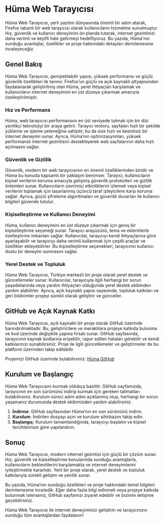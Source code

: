 # Hüma Web Tarayıcısı

Hüma Web Tarayıcısı, yerli yazılım dünyasında önemli bir adım atarak, Firefox tabanlı bir web tarayıcısı olarak kullanıcıların hizmetine sunulmuştur. Hız, güvenlik ve kullanıcı deneyimini ön planda tutarak, internet gezintinizi daha verimli ve keyifli hale getirmeyi hedefliyoruz. Bu yazıda, Hüma'nın sunduğu avantajlar, özellikler ve proje hakkındaki detayları derinlemesine inceleyeceğiz.

## Genel Bakış

Hüma Web Tarayıcısı, genişletilebilir yapısı, yüksek performansı ve güçlü güvenlik özellikleri ile tanınır. Firefox’un güçlü ve açık kaynaklı altyapısından faydalanarak geliştirilmiş olan Hüma, yerel ihtiyaçları karşılamak ve kullanıcıların internet deneyimini en üst düzeye çıkarmak amacıyla özelleştirilmiştir.

### Hız ve Performans

Hüma, web tarayıcısı performansını en üst seviyede tutmak için bir dizi yenilikçi teknolojiyi bir araya getirir. Tarayıcı motoru, sayfaları hızlı bir şekilde yükleme ve işleme yeteneğine sahiptir, bu da size hızlı ve kesintisiz bir internet deneyimi sunar. Ayrıca, Hüma’nın optimizasyonları, yüksek performanslı internet gezintisini destekleyerek web sayfalarının daha hızlı açılmasını sağlar.

### Güvenlik ve Gizlilik

Güvenlik, modern bir web tarayıcısının en önemli özelliklerinden biridir ve Hüma bu konuda kapsamlı bir yaklaşım benimser. Tarayıcı, kullanıcıların kişisel verilerini koruma amacıyla gelişmiş güvenlik protokolleri ve gizlilik önlemleri sunar. Kullanıcıların çevrimiçi etkinliklerini izlemek veya kişisel verilerini toplamak için tasarlanmış üçüncü taraf izleyicilere karşı koruma sağlar. Ayrıca, güçlü şifreleme algoritmaları ve güvenlik duvarları ile kullanıcı bilgileri güvende tutulur.

### Kişiselleştirme ve Kullanıcı Deneyimi

Hüma, kullanıcı deneyimini en üst düzeye çıkarmak için geniş bir kişiselleştirme seçeneği sunar. Tarayıcı arayüzünü, tema ve eklentilerle özelleştirme imkanları sağlar. Kullanıcılar, tarayıcıyı kendi ihtiyaçlarına göre ayarlayabilir ve tarayıcıyı daha verimli kullanmak için çeşitli araçlar ve özellikler ekleyebilirler. Bu kişiselleştirme seçenekleri, tarayıcının kullanıcı dostu bir deneyim sunmasını sağlar.

### Yerel Destek ve Topluluk

Hüma Web Tarayıcısı, Türkiye merkezli bir proje olarak yerel destek ve güncellemeler sunar. Kullanıcılar, tarayıcıyla ilgili herhangi bir sorun yaşadıklarında veya yardım ihtiyaçları olduğunda yerel destek ekibinden yardım alabilirler. Ayrıca, açık kaynaklı yapısı sayesinde, topluluk katkıları ve geri bildirimler projeyi sürekli olarak geliştirir ve günceller.

## GitHub ve Açık Kaynak Katkı

Hüma Web Tarayıcısı, açık kaynaklı bir proje olarak GitHub üzerinde barındırılmaktadır. Bu, geliştiricilere ve meraklılara projeye katkıda bulunma ve kod üzerinde değişiklik yapma fırsatı sunar. GitHub sayfasında, tarayıcının kaynak kodlarına erişebilir, rapor edilen hataları görebilir ve kendi katkılarınızı sunabilirsiniz. Proje ile ilgili güncellemeler ve geliştirmeler de bu platform üzerinden takip edilebilir.

Projemizi GitHub üzerinde bulabilirsiniz: [Hüma GitHub](https://github.com/huma-browser)

## Kurulum ve Başlangıç

Hüma Web Tarayıcısını kurmak oldukça basittir. GitHub sayfamızda, tarayıcının en son sürümünü indirip kurmak için gereken talimatları bulabilirsiniz. Kurulum süreci adım adım açıklanmış olup, herhangi bir sorun yaşamanız durumunda destek ekibimizden yardım alabilirsiniz.

1. **İndirme**: GitHub sayfasından Hüma’nın en son sürümünü indirin.
2. **Kurulum**: İndirilen dosyayı açın ve kurulum sihirbazını takip edin.
3. **Başlangıç**: Kurulum tamamlandığında, tarayıcıyı başlatın ve kişisel tercihlerinize göre yapılandırın.

## Sonuç

Hüma Web Tarayıcısı, modern internet gezintisi için güçlü bir çözüm sunar. Hız, güvenlik ve kişiselleştirme konularında sunduğu avantajlarla, kullanıcıların beklentilerini karşılamakta ve internet deneyimlerini iyileştirmekte kararlıdır. Yerli bir proje olarak, yerel destek ve topluluk katkılarıyla sürekli gelişim ve yenilik sunar.

Bu yazıda, Hüma’nın sunduğu özellikleri ve proje hakkındaki temel bilgileri derinlemesine inceledik. Eğer daha fazla bilgi edinmek veya projeye katkıda bulunmak isterseniz, GitHub sayfamızı ziyaret edebilir ve bizimle iletişime geçebilirsiniz. 

Hüma Web Tarayıcısı ile internet deneyiminizi geliştirin ve tarayıcınızın sunduğu tüm avantajlardan faydalanın!
